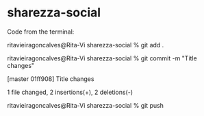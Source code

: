 # sharezza-social

Code from the terminal:

ritavieiragoncalves@Rita-Vi sharezza-social % git add .

ritavieiragoncalves@Rita-Vi sharezza-social % git commit -m "Title changes"

[master 01ff908] Title changes
 
 1 file changed, 2 insertions(+), 2 deletions(-)
 
ritavieiragoncalves@Rita-Vi sharezza-social % git push
